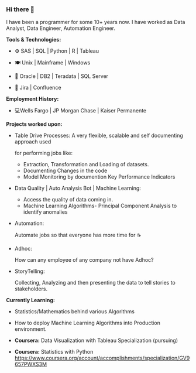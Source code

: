 ### Hi there 👋


I have been a programmer for some 10+ years now. I have worked as Data Analyst, Data Engineer, Automation Engineer.

**Tools & Technologies:**

- ⚙ SAS | SQL | Python | R | Tableau

- 🍽 Unix | Mainframe | Windows
 
- 💾 Oracle | DB2 | Teradata | SQL Server

- 📃 Jira | Confluence


**Employment History:**

- 💻Wells Fargo | JP Morgan Chase | Kaiser Permanente


**Projects worked upon:**

- Table Drive Processes:
    A very flexible, scalable and self documenting approach used 
    
    for performing jobs like:
    
    - Extraction, Transformation and Loading of datasets.
    - Documenting Changes in the code
    - Model Monitoring by documention Key Performance Indicators

- Data Quality | Auto Analysis Bot | Machine Learning:

    - Access the quality of data coming in.
    - Machine Learning Algorithms- Principal Component Analysis to identify anomalies

- Automation:

  Automate jobs so that everyone has more time for ☕

- Adhoc:

  How can any employee of any company not have Adhoc?

- StoryTelling:

  Collecting, Analyzing and then presenting the data to tell stories to stakeholders.
  
  
**Currently Learning:**

  - Statistics/Mathematics behind various Algorithms

  - How to deploy Machine Learning Algorithms into Production environment.
  
  - **Coursera:** Data Visualization with Tableau Specialization (pursuing)

  - **Coursera:** Statistics with Python https://www.coursera.org/account/accomplishments/specialization/GV9657PWXS3M
  

<!--
**arpitsharma27/arpitsharma27** is a ✨ _special_ ✨ repository because its `README.md` (this file) appears on your GitHub profile.

Here are some ideas to get you started:

- 🔭 I’m currently working on ...
- 🌱 I’m currently learning ...
- 👯 I’m looking to collaborate on ...
- 🤔 I’m looking for help with ...
- 💬 Ask me about ...
- 📫 How to reach me: ...
- 😄 Pronouns: ...
- ⚡ Fun fact: ...
-->
